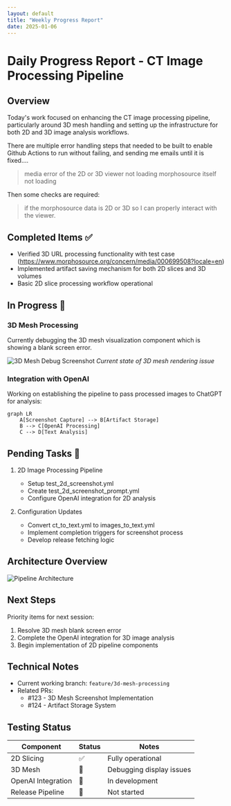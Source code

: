 ```yaml
---
layout: default
title: "Weekly Progress Report"
date: 2025-01-06
---
```




# Daily Progress Report - CT Image Processing Pipeline

## Overview
Today's work focused on enhancing the CT image processing pipeline, particularly around 3D mesh handling and setting up the infrastructure for both 2D and 3D image analysis workflows.

There are multiple error handling steps that needed to be built to enable Github Actions to run without failing, and sending me emails until it is fixed....

>media error of the 2D or 3D viewer not loading
>morphosource itself not loading

Then some checks are required:

>if the morphosource data is 2D or 3D so I can properly interact with the viewer.

## Completed Items ✅
- Verified 3D URL processing functionality with test case (https://www.morphosource.org/concern/media/000699508?locale=en)
- Implemented artifact saving mechanism for both 2D slices and 3D volumes
- Basic 2D slice processing workflow operational

## In Progress 🔧
### 3D Mesh Processing
Currently debugging the 3D mesh visualization component which is showing a blank screen error.

![3D Mesh Debug Screenshot](images/3d_mesh_debug.png)
*Current state of 3D mesh rendering issue*

### Integration with OpenAI
Working on establishing the pipeline to pass processed images to ChatGPT for analysis:

```mermaid
graph LR
    A[Screenshot Capture] --> B[Artifact Storage]
    B --> C[OpenAI Processing]
    C --> D[Text Analysis]
```

## Pending Tasks 🔴
1. 2D Image Processing Pipeline
   - Setup test_2d_screenshot.yml
   - Create test_2d_screenshot_prompt.yml
   - Configure OpenAI integration for 2D analysis

2. Configuration Updates
   - Convert ct_to_text.yml to images_to_text.yml
   - Implement completion triggers for screenshot process
   - Develop release fetching logic

## Architecture Overview
![Pipeline Architecture](images/pipeline_architecture.png)

## Next Steps
Priority items for next session:
1. Resolve 3D mesh blank screen error
2. Complete the OpenAI integration for 3D image analysis
3. Begin implementation of 2D pipeline components

## Technical Notes
- Current working branch: `feature/3d-mesh-processing`
- Related PRs: 
  - #123 - 3D Mesh Screenshot Implementation
  - #124 - Artifact Storage System

## Testing Status
| Component | Status | Notes |
|-----------|--------|-------|
| 2D Slicing | ✅ | Fully operational |
| 3D Mesh | 🔧 | Debugging display issues |
| OpenAI Integration | 🚧 | In development |
| Release Pipeline | 🔴 | Not started |
